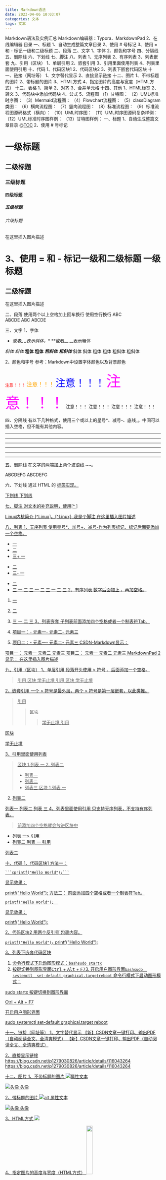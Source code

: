 ```yaml
---
title: Markdown语法
date: 2023-04-06 10:03:07
categories: 文本
tags: 文本
---
```

Markdown语法及实例汇总
Markdown编辑器：Typora、MarkdownPad 2、在线编辑器
目录
一、标题
1、自动生成整篇文章目录
2、使用 # 号标记
3、使用 = 和 - 标记一级和二级标题
二、段落
三、文字
1、字体
2、颜色和字号
四、分隔线
五、删除线
六、下划线
七、脚注
八、列表
1、无序列表
2、有序列表
3、列表嵌套
九、引用（区块）
1、单层引用
2、嵌套引用
3、引用里面使用列表
4、列表里面使用引用
十、代码
1、代码区块1
2、代码区块2
3、列表下嵌套代码区块
十一、链接（网址等）
1、文字替代显示
2、直接显示链接
十二、图片
1、不带标题的图片
2、带标题的图片
3、HTML方式
4、指定图片的高度与宽度（HTML方式）
十三、表格
1、简单
2、对齐
3、合并单元格
十四、其他
1、HTML标签
2、转义
3、代码块中添加代码块
4、公式
5、流程图
（1）甘特图：
（2）UML标准时序图：
（3）Mermaid流程图：
（4）Flowchart流程图：
（5）classDiagram类图：
（6）横向流程图：
（7）竖向流程图：
（8）标准流程图：
（9）标准流程图源码格式（横向）：
（10）UML时序图：
（11）UML时序图源码复杂样例：
（12）UML标准时序图样例：
（13）甘特图样例：
一、标题
1、自动生成整篇文章目录
@[TOC](目录标题)
2、使用 # 号标记
# 一级标题
## 二级标题
### 三级标题
#### 四级标题
##### 五级标题
###### 六级标题
在这里插入图片描述

3、使用 = 和 - 标记一级和二级标题
一级标题
=================
二级标题
-----------------
在这里插入图片描述


二、段落
使用两个以上空格加上回车换行
使用空行换行
ABC  
ABCDE
ABC
ABCDE


三、文字
1、字体
* *或者_ _表示斜体，** **或者__ __表示粗体

*斜体*
_斜体_
**粗体**
__粗体__
***粗斜体***
___粗斜体___
斜体
斜体
粗体
粗体
粗斜体
粗斜体

2、颜色和字号
参考：Markdown中设置字体颜色以及背景颜色

<font color=red size=2>注意！！！</font>
<font color=orange size=4>注意！！！</font>
<font color=#0000FF size=6>注意！！！</font>
<font color=#FF00FF size=8>注意！！！</font>
注意！！！
注意！！！
注意！！！
注意！！！


四、分隔线
有以下几种格式，使用三个或以上的星号*、减号-、底线_。中间可以插入空格，但不能有其他内容。

***
* * *
---
- - -
___
_ _ _

五、删除线
在文字的两端加上两个波浪线 ~~。

~~ABCDEFG~~
ABCDEFG


六、下划线
通过 HTML 的 <u> 标签实现。

<u>下划线</u>
下划线


七、脚注
对文本的补充说明，使用[^ ]

Linux内核简介 [^Linux]。[^Linux]: 我是个脚注
在这里插入图片描述


八、列表
1、无序列表
使用星号*、加号+、减号-作为列表标记，标记后面要添加一个空格。

* 一
* 二
* 三+ 一
+ 二
+ 三- 一
- 二
- 三
一
二
三
一
二
三
一
二
三
2、有序列表
数字后面加上.，再加空格。

1. 一
2. 二
3. 三
一
二
三
3、列表嵌套
子列表前面添加四个空格或者一个制表符Tab。

1. 项目一：- 元素一- 元素二- 元素三
2. 项目二：- 元素一- 元素二- 元素三
CSDN-Markdown显示：

项目一：
元素一
元素二
元素三
项目二：
元素一
元素二
元素三
MarkdownPad 2显示：
在这里插入图片描述


九、引用（区块）
1、单层引用
段落开头使用 > 符号 ，后面添加一个空格。

> 引用
> 区块
> 学无止境
引用
区块
学无止境

2、嵌套引用
一个 > 符号是最外层，两个 > 符号是第一层嵌套，以此类推。

> 引用
>> 区块
>>> 学无止境
引用

区块

学无止境

3、引用里面使用列表
> 区块
> 1.列表 一
> 2. 列表二
> + 列表一
> + 列表二
> + 列表三
区块
1.列表 一
2. 列表二

列表一
列表二
列表 三
4、列表里面使用引用
只支持无序列表，不支持有序列表。
> 前添加四个空格就会放进区块中
* 列表 一> 引用
* 列表二
列表 一
引用

列表二

十、代码
1、代码区块1
方法一：

	```cprintf("Hello World");```
显示效果：

printf("Hello World");
方法二： 前面添加四个空格或者一个制表符Tab。

	printf("Hello World");	
显示效果：

printf("Hello World");	

2、代码区块2
用两个反引号`包裹内容。

`printf("Hello World");`
printf("Hello World");


3、列表下嵌套代码区块
1. 命令行模式下启动图形模式：```bashsudo startx```
2. 按键切换到图形界面<kbd>Ctrl</kbd> + <kbd>Alt</kbd> + <kbd>F7</kbd>3. 开启用户图形界面```bashsudo  systemctl  set-default graphical.targetreboot```
命令行模式下启动图形模式：

sudo startx
按键切换到图形界面

Ctrl + Alt + F7

开启用户图形界面

sudo  systemctl  set-default graphical.target
reboot

十一、链接（网址等）
1、文字替代显示
[【新】CSDN文章一键打印、输出PDF（自动阅读全文、全清爽模式）](https://blog.csdn.net/p1279030826/article/details/106602341)
【新】CSDN文章一键打印、输出PDF（自动阅读全文、全清爽模式）

2、直接显示链接
<https://blog.csdn.net/p1279030826/article/details/116043264>
https://blog.csdn.net/p1279030826/article/details/116043264


十二、图片
1、不带标题的图片
![属性文本](图片地址)

![头像](https://img-blog.csdnimg.cn/img_convert/6548a86aa869cc8d0ea114382e9e197b.png)
头像

2、带标题的图片
![alt 属性文本](图片地址 "可选标题")

![头像](https://img-blog.csdnimg.cn/img_convert/6548a86aa869cc8d0ea114382e9e197b.png "滑稽")
头像

3、HTML方式
<img src="https://profile.csdnimg.cn/5/D/9/3_p1279030826">

4、指定图片的高度与宽度（HTML方式）
<img src="https://profile.csdnimg.cn/5/D/9/3_p1279030826" width="20%">

十三、表格
1、简单
|  项目   | 描述  |
|  ----  | ----  |
| 单元格1  | 单元格2 |
| 单元格3  | 单元格4 |
项目	描述
单元格1	单元格2
单元格3	单元格4
2、对齐
| 左对齐 | 右对齐 | 居中对齐 |
| :-----| ----: | :----: |
| 单元格 | 单元格 | 单元格 |
| 单元格 | 单元格 | 单元格 |
左对齐	右对齐	居中对齐
单元格	单元格	单元格
单元格	单元格	单元格
3、合并单元格
Markdown目前还不支持合并单元格，使用HTML合并单元格。
参考：Markdown的表格合并单元格方法

<table><tr><th>班级</th><th>课程</th><th>平均分</th></tr><tr><td rowspan="3">1班</td><td>语文</td><td>100</td></tr><tr><td>数学</td><td>100</td></tr><tr><td>英语</td><td>100</td></tr>
</table>
班级	课程	平均分
1班	语文	100
数学	100
英语	100

十四、其他
1、HTML标签
不在 Markdown 涵盖范围之内的标签，都可以直接在文档里面用 HTML 撰写。
目前支持的 HTML 元素有：<kbd> <b> <i> <em> <sup> <sub> <br>等 。

<kbd>Ctrl</kbd>+<kbd>Alt</kbd>+<kbd>Del</kbd>
Ctrl+Alt+Del

文本换行：

<br> <br/>

2、转义
使用反斜杠转义特殊字符。

**粗体** 
\*\* 粗体 \*\*
粗体
** 粗体 **

Markdown 支持以下这些符号前面加上反斜杠来帮助插入普通的符号：

\   反斜线
`   反引号
*   星号
_   下划线
{}  花括号
[]  方括号
()  小括号
#   井字号
+   加号
-   减号
.   英文句点
!   感叹号
3、代码块中添加代码块
即第十一条的代码，我在代码块中演示了要怎么添加代码块：

	```cprintf("Hello World");```
方法是里面的代码块使用制表符Tab缩进就可以了。如图所示：
在这里插入图片描述

4、公式
Gamma公式：$\Gamma(n) = (n-1)!\quad\forall
n\in\mathbb N$ Euler integral公式：
$$
\Gamma(z) = \int_0^\infty t^{z-1}e^{-t}dt\,.
$$
Gamma公式：
Γ(n)=(n−1)!∀n∈N\Gamma(n) = (n-1)!\quad\forall n\in\mathbb NΓ(n)=(n−1)!∀n∈N

Euler integral公式：
Γ(z)=∫0∞tz−1e−tdt.\Gamma(z) = \int_0^\infty t^{z-1}e^{-t}dt\,. Γ(z)=∫0∞​tz−1e−tdt.

5、流程图
以下示例来自CSDN教程：

（1）甘特图：
	```mermaidganttdateFormat  YYYY-MM-DDtitle Adding GANTT diagram functionality to mermaidsection 现有任务已完成               :done,    des1, 2014-01-06,2014-01-08进行中               :active,  des2, 2014-01-09, 3d计划中               :         des3, after des2, 5d```
Mon 06
Mon 13
已完成
进行中
计划中
现有任务
Adding GANTT diagram functionality to mermaid
（2）UML标准时序图：
	```mermaidsequenceDiagram张三 ->> 李四: 你好！李四, 最近怎么样?李四-->>王五: 你最近怎么样，王五？李四--x 张三: 我很好，谢谢!李四-x 王五: 我很好，谢谢!Note right of 王五: 李四想了很长时间, 文字太长了<br/>不适合放在一行.李四-->>张三: 打量着王五...张三->>王五: 很好... 王五, 你怎么样?```
张三
李四
王五
你好！李四, 最近怎么样?
你最近怎么样，王五？
我很好，谢谢!
我很好，谢谢!
李四想了很长时间, 文字太长了
不适合放在一行.
打量着王五...
很好... 王五, 你怎么样?
张三
李四
王五
标题：复杂使用
（3）Mermaid流程图：
	```mermaidgraph LRA[长方形] -- 链接 --> B((圆))A --> C(圆角长方形)B --> D{菱形}C --> D```
链接
长方形
圆
圆角长方形
菱形
（4）Flowchart流程图：
	```mermaidflowchatst=>start: 开始e=>end: 结束op=>operation: 我的操作cond=>condition: 确认？st->op->condcond(yes)->econd(no)->op```
开始
我的操作
确认？
结束
yes
no
（5）classDiagram类图：
	```mermaidclassDiagramClass01 <|-- AveryLongClass : Cool<<interface>> Class01Class09 --> C2 : Where am i?Class09 --* C3Class09 --|> Class07Class07 : equals()Class07 : Object[] elementDataClass01 : size()Class01 : int chimpClass01 : int gorillaclass Class10 {>>service>>int idsize()}```
«interface»Class01
int chimpint gorilla
size()
AveryLongClass
Class09
C2
C3
Class07
Object[] elementData
equals()
Class10
>>service>>int id
size()
Cool
Where am i?
以下示例来自菜鸟教程：

（6）横向流程图：
	```mermaidgraph LRA[方形] -->B(圆角)B --> C{条件a}C -->|a=1| D[结果1]C -->|a=2| E[结果2]F[横向流程图]```
a=1
a=2
方形
圆角
条件a
结果1
结果2
横向流程图
（7）竖向流程图：
	```mermaidgraph TDA[方形] --> B(圆角)B --> C{条件a}C --> |a=1| D[结果1]C --> |a=2| E[结果2]F[竖向流程图]```
a=1
a=2
方形
圆角
条件a
结果1
结果2
竖向流程图
（8）标准流程图：
	```mermaidflowchatst=>start: 开始框op=>operation: 处理框cond=>condition: 判断框(是或否?)sub1=>subroutine: 子流程io=>inputoutput: 输入输出框e=>end: 结束框st->op->condcond(yes)->io->econd(no)->sub1(right)->op```
开始框
处理框
判断框(是或否?)
输入输出框
结束框
子流程
yes
no
（9）标准流程图源码格式（横向）：
	```mermaidflowchatst=>start: 开始框op=>operation: 处理框cond=>condition: 判断框(是或否?)sub1=>subroutine: 子流程io=>inputoutput: 输入输出框e=>end: 结束框st(right)->op(right)->condcond(yes)->io(bottom)->econd(no)->sub1(right)->op```
开始框
处理框
判断框(是或否?)
输入输出框
结束框
子流程
yes
no
（10）UML时序图：
	```mermaidsequenceDiagram对象A->>对象B: 对象B你好吗?（请求）Note right of 对象B: 对象B的描述Note left of 对象A: 对象A的描述(提示)对象B-->>对象A: 我很好(响应)对象A->>对象B: 你真的好吗？```
对象A
对象B
对象B你好吗?（请求）
对象B的描述
对象A的描述(提示)
我很好(响应)
你真的好吗？
对象A
对象B
标题：复杂使用
（11）UML时序图源码复杂样例：
	```mermaidsequenceDiagramTitle: 标题：复杂使用对象A->>对象B: 对象B你好吗?（请求）Note right of 对象B: 对象B的描述Note left of 对象A: 对象A的描述(提示)对象B-->>对象A: 我很好(响应)对象B->>小三: 你好吗小三-->>对象A: 对象B找我了对象A->>对象B: 你真的好吗？Note over 小三,对象B: 我们是朋友participant CNote right of C: 没人陪我玩```
对象A
对象B
小三
C
对象B你好吗?（请求）
对象B的描述
对象A的描述(提示)
我很好(响应)
你好吗
对象B找我了
你真的好吗？
我们是朋友
没人陪我玩
对象A
对象B
小三
C
标题：复杂使用
（12）UML标准时序图样例：
	```mermaid%% 时序图例子,-> 直线，-->虚线，->>实线箭头sequenceDiagramparticipant 张三participant 李四张三->王五: 王五你好吗？loop 健康检查王五->王五: 与疾病战斗endNote right of 王五: 合理 食物 <br/>看医生...李四-->>张三: 很好!王五->李四: 你怎么样?李四-->王五: 很好!```
张三
李四
王五
王五你好吗？
与疾病战斗
loop
[健康检查]
合理 食物
看医生...
很好!
你怎么样?
很好!
张三
李四
王五
标题：复杂使用
（13）甘特图样例：
	```mermaidganttdateFormat  YYYY-MM-DDtitle 软件开发甘特图section 设计需求                      :done,    des1, 2014-01-06,2014-01-08原型                      :active,  des2, 2014-01-09, 3dUI设计                     :         des3, after des2, 5d未来任务                     :         des4, after des3, 5dsection 开发学习准备理解需求                      :crit, done, 2014-01-06,24h设计框架                             :crit, done, after des2, 2d开发                                 :crit, active, 3d未来任务                              :crit, 5d耍                                   :2dsection 测试功能测试                              :active, a1, after des3, 3d压力测试                               :after a1  , 20h测试报告                               : 48h```
Mon 06
Mon 13
Mon 20
需求
原型
UI设计
未来任务
学习准备理解需求
设计框架
开发
未来任务
耍
功能测试
压力测试
测试报告
设计
开发
测试
软件开发甘特图

参考：菜鸟教程——Markdown 教程


本文链接:https://www.ngui.cc/el/1256340.html